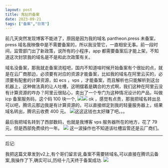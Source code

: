 ```yaml
---
layout: post
title: 鬼扯的备案
date: 2023-09-21
tags: ["备案","日常"]
---
```


前几天突然发现博客不能进了，原因是因为我的域名 pantheon.press 未备案，press 域名我映像中是不需要备案的，所以我没管它，一直相安无事。前一段时间，监管部门出了新政策，说所有的小程序，app 都需要备案后才能上架，不知道这次封禁我的域名是不是和此次政策有关。

域名没备案，那我就走备案流程吧，国内不知道啥时候开始备案有个很扯的点，就是在云厂商那边，必须要有对应的资源才能备案，比如我的域名在阿里云买的，必须要有配套的计算资源，如 ecs ，vps ，才能备案，而且解析也只能解析到这台机器上，这种做法真的让人吐槽，这明摆着是耦合的方式啊，我们这种在阿里云没有计算资源的咋办？阿里云很贴心，卖出了一个专门为这种情况设计的产品，叫做icp 备案服务码，这个码 100 块一个,
[![](https://pantheon-blog.oss-cn-beijing.aliyuncs.com/29c4b8351bace845b7994a62aaf4e7b.png)](29c4b8351bace845b7994a62aaf4e7b.png)[![](https://pantheon-blog.oss-cn-beijing.aliyuncs.com/8a1154a1a2f2f1fbc70d40b5f24340c.png)](8a1154a1a2f2f1fbc70d40b5f24340c.png)
ok ，感觉有点贵，那我把域名转出总可以吧，腾讯云那边我是有计算资源的，可以直接绑定到我的轻量服务器上，结果域名转出，腾讯云收费 400 元。
[![](https://pantheon-blog.oss-cn-beijing.aliyuncs.com/f81823f6227e1196f7a56716389ff9e.png)](f81823f6227e1196f7a56716389ff9e.png)这这这钱也太好赚了吧。。。

最后我把域名转到了西部数码，也就是我博客 vps 服务器所在的地方，花了 79 元，但是西部免费续约一年。
[![](https://pantheon-blog.oss-cn-beijing.aliyuncs.com/d0f94fcaf8e23d558e9c8e6dc5fe1a9.png)](d0f94fcaf8e23d558e9c8e6dc5fe1a9.png)
这一波操作也不知道该吐槽监管还是云厂商们。

* * *

后记:

我把这篇文章发到v2上,有个哥们留言说,备案不需要转域名,可以直接在腾讯云备案,我操作了下,确实可以,历经十几天终于备案成功.
[![](https://pantheon-blog.oss-cn-beijing.aliyuncs.com/20230921101601.png)](20230921101601.png)